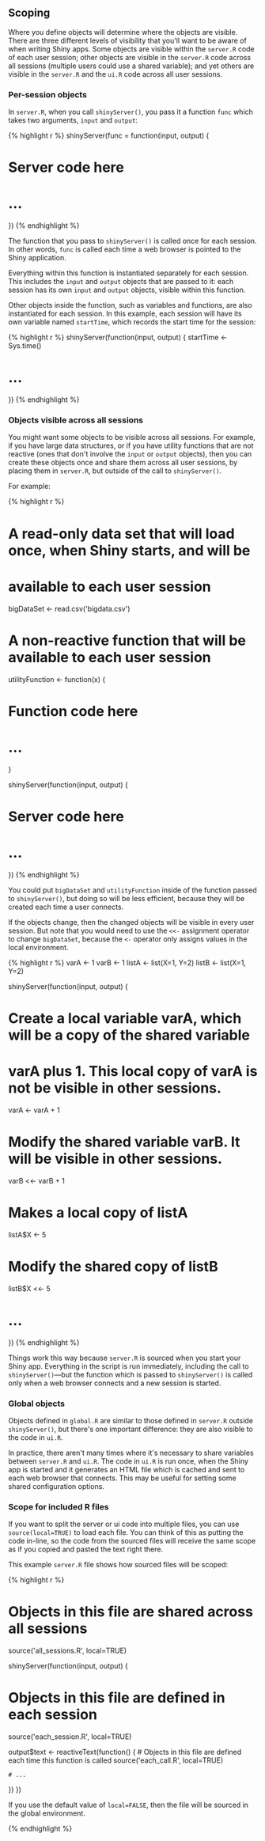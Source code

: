 ## Scoping

Where you define objects will determine where the objects are visible. There are three different levels of visibility that you'll want to be aware of when writing Shiny apps. Some objects are visible within the `server.R` code of each user session; other objects are visible in the `server.R` code across all sessions (multiple users could use a shared variable); and yet others are visible in the `server.R` and the `ui.R` code across all user sessions.


### Per-session objects

In `server.R`, when you call `shinyServer()`, you pass it a function `func` which takes two arguments, `input` and `output`:

{% highlight r %}
shinyServer(func = function(input, output) {
  # Server code here
  # ...
})
{% endhighlight %}

The function that you pass to `shinyServer()` is called once for each session.
In other words, `func` is called each time a web browser is pointed to the Shiny application.

Everything within this function is instantiated separately for each session.
This includes the `input` and `output` objects that are passed to it: each session has its own `input` and `output` objects, visible within this function.

Other objects inside the function, such as variables and functions, are also instantiated for each session. In this example, each session will have its own variable named `startTime`, which records the start time for the session:

{% highlight r %}
shinyServer(function(input, output) {
  startTime <- Sys.time()

  # ...
})
{% endhighlight %}


### Objects visible across all sessions

You might want some objects to be visible across all sessions. For example, if you have large data structures, or if you have utility functions that are not reactive (ones that don't involve the `input` or `output` objects), then you can create these objects once and share them across all user sessions, by placing them in `server.R`, but outside of the call to `shinyServer()`.

For example:

{% highlight r %}
# A read-only data set that will load once, when Shiny starts, and will be
# available to each user session
bigDataSet <- read.csv('bigdata.csv')

# A non-reactive function that will be available to each user session
utilityFunction <- function(x) {
  # Function code here
  # ...
}

shinyServer(function(input, output) {
  # Server code here
  # ...
})
{% endhighlight %}

You could put `bigDataSet` and `utilityFunction` inside of the function passed to `shinyServer()`, but doing so will be less efficient, because they will be created each time a user connects.

If the objects change, then the changed objects will be visible in every user session. But note that you would need to use the `<<-` assignment operator to change `bigDataSet`, because the `<-` operator only assigns values in the local environment.

{% highlight r %}
varA <- 1
varB <- 1
listA <- list(X=1, Y=2)
listB <- list(X=1, Y=2)

shinyServer(function(input, output) {
  # Create a local variable varA, which will be a copy of the shared variable
  # varA plus 1. This local copy of varA is not be visible in other sessions.
  varA <- varA + 1

  # Modify the shared variable varB. It will be visible in other sessions.
  varB <<- varB + 1

  # Makes a local copy of listA
  listA$X <- 5

  # Modify the shared copy of listB
  listB$X <<- 5

  # ...
})
{% endhighlight %}

Things work this way because `server.R` is sourced when you start your Shiny app. Everything in the script is run immediately, including the call to `shinyServer()`&mdash;but the function which is passed to `shinyServer()` is called only when a web browser connects and a new session is started.


### Global objects

Objects defined in `global.R` are similar to those defined in `server.R` outside `shinyServer()`, but there's one important difference: they are also visible to the code in `ui.R`.

In practice, there aren't many times where it's necessary to share variables between `server.R` and `ui.R`. The code in `ui.R` is run once, when the Shiny app is started and it generates an HTML file which is cached and sent to each web browser that connects. This may be useful for setting some shared configuration options.


### Scope for included R files

If you want to split the server or ui code into multiple files, you can use `source(local=TRUE)` to load each file. You can think of this as putting the code in-line, so the code from the sourced files will receive the same scope as if you copied and pasted the text right there.

This example `server.R` file shows how sourced files will be scoped:

{% highlight r %}
# Objects in this file are shared across all sessions
source('all_sessions.R', local=TRUE)

shinyServer(function(input, output) {
  # Objects in this file are defined in each session
  source('each_session.R', local=TRUE)

  output$text <- reactiveText(function() {
    # Objects in this file are defined each time this function is called
    source('each_call.R', local=TRUE)

    # ...
  })
})

If you use the default value of `local=FALSE`, then the file will be sourced in the global environment.

{% endhighlight %}

